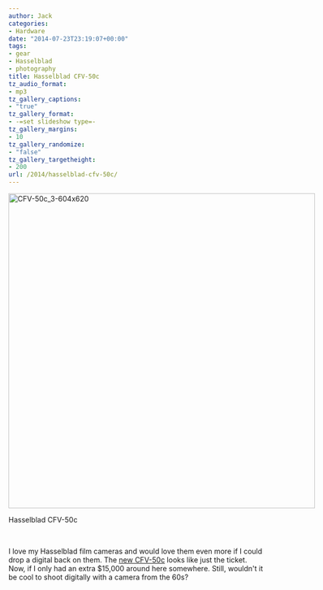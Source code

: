 ```yaml
---
author: Jack
categories:
- Hardware
date: "2014-07-23T23:19:07+00:00"
tags:
- gear
- Hasselblad
- photography
title: Hasselblad CFV-50c
tz_audio_format:
- mp3
tz_gallery_captions:
- "true"
tz_gallery_format:
- -=set slideshow type=-
tz_gallery_margins:
- 10
tz_gallery_randomize:
- "false"
tz_gallery_targetheight:
- 200
url: /2014/hasselblad-cfv-50c/
---
```


<div id="attachment_1398" style="width: 614px" class="wp-caption alignnone">
  <a href="/img/2014/07/CFV-50c_3-604x620.jpg"><img class="wp-image-1398 size-full" src="/img/2014/07/CFV-50c_3-604x620.jpg" alt="CFV-50c_3-604x620" width="604" height="620" srcset="/img/2014/07/CFV-50c_3-604x620.jpg 604w, /img/2014/07/CFV-50c_3-604x620-292x300.jpg 292w" sizes="(max-width: 604px) 100vw, 604px" /></a>
  
  <p class="wp-caption-text">
    Hasselblad CFV-50c
  </p>
</div>

&nbsp;

I love my Hasselblad film cameras and would love them even more if I could drop a digital back on them. The [new CFV-50c][1] looks like just the ticket. Now, if I only had an extra $15,000 around here somewhere. Still, wouldn't it be cool to shoot digitally with a camera from the 60s?

 [1]: http://www.hasselbladusa.com/products/digital-backs/cfv-50c.aspx
